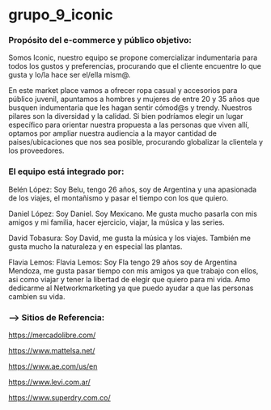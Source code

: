 # grupo_9_iconic

### Propósito del e-commerce y público objetivo:
Somos Iconic, nuestro equipo se propone comercializar indumentaria para todos los gustos y preferencias, procurando que el cliente encuentre lo que gusta y lo/la hace ser el/ella mism@.

En este market place vamos a ofrecer ropa casual y accesorios para público juvenil, apuntamos a hombres y mujeres de entre 20 y 35 años que busquen indumentaria que les hagan sentir cómod@s y trendy.
Nuestros pilares son la diversidad y la calidad. Si bien podríamos elegir un lugar específico para orientar nuestra propuesta a las personas que viven allí, optamos por ampliar nuestra audiencia a la mayor cantidad de paises/ubicaciones que nos sea posible, procurando globalizar la clientela y los proveedores.

### El equipo está integrado por: 

Belén López: Soy Belu, tengo 26 años, soy de Argentina y una apasionada de los viajes, el montañismo y pasar el tiempo con los que quiero. 

Daniel López: Soy Daniel. Soy Mexicano. Me gusta mucho pasarla con mis amigos y mi familia, hacer ejercicio, viajar, la música y las series.

David Tobasura: Soy David, me gusta la música y los viajes. También me gusta mucho la naturaleza y en especial las plantas.

Flavia Lemos: Flavia Lemos: Soy Fla tengo 29 años soy de Argentina Mendoza, me gusta pasar tiempo con mis amigos ya que trabajo con ellos, asi como viajar y tener la libertad de elegir que quiero para mi vida. Amo dedicarme al Networkmarketing ya que puedo ayudar a que las personas cambien su vida.

### --> Sitios de Referencia: 

https://mercadolibre.com/

https://www.mattelsa.net/

https://www.ae.com/us/en

https://www.levi.com.ar/

https://www.superdry.com.co/

